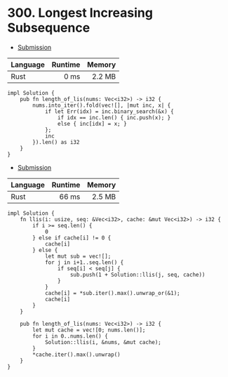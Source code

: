 # 300. Longest Increasing Subsequence
- [Submission](https://leetcode.com/submissions/detail/1263349349/)

| Language | Runtime | Memory |
| :-       |       -:|      -:|
| Rust | 0 ms | 2.2 MB |
```
impl Solution {
    pub fn length_of_lis(nums: Vec<i32>) -> i32 {
        nums.into_iter().fold(vec![], |mut inc, x| {
            if let Err(idx) = inc.binary_search(&x) {
                if idx == inc.len() { inc.push(x); } 
                else { inc[idx] = x; }
            };
            inc
        }).len() as i32
    }
}
```
- [Submission](https://leetcode.com/submissions/detail/1137720929/)

| Language | Runtime | Memory |
| :-       |       -:|      -:|
| Rust | 66 ms | 2.5 MB |
```
impl Solution {
    fn llis(i: usize, seq: &Vec<i32>, cache: &mut Vec<i32>) -> i32 {
        if i >= seq.len() {
            0
        } else if cache[i] != 0 {
            cache[i]
        } else {
            let mut sub = vec![];
            for j in i+1..seq.len() {
                if seq[i] < seq[j] {
                    sub.push(1 + Solution::llis(j, seq, cache))
                }
            } 
            cache[i] = *sub.iter().max().unwrap_or(&1);
            cache[i]
        }
    }

    pub fn length_of_lis(nums: Vec<i32>) -> i32 {
        let mut cache = vec![0; nums.len()];
        for i in 0..nums.len() {
            Solution::llis(i, &nums, &mut cache);
        }
        *cache.iter().max().unwrap()
    }
}
```
